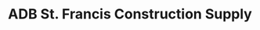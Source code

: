 ---
title: "ADB St. Francis Construction Supply"
url: /san-pablo/adb-st-francis-construction-supply/
shop: hardware
---